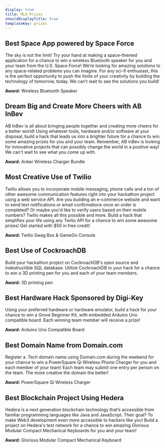 ```yaml
---
display: true
title: MLH Prizes
shouldDisplayTitle: true
templateKey: prizes
---
```


## Best Space App powered by Space Force

The sky is not the limit! Try your hand at making a space-themed application for a chance to win a wireless Bluetooth speaker for you and your team from the U.S. Space Force! We’re looking for amazing solutions to any space-related problems you can imagine. For any sci-fi enthusiast, this is the perfect opportunity to push the limits of your creativity by building the technology of tomorrow, today. We can’t wait to see the solutions you build!

**Award:** Wireless Bluetooth Speaker

## Dream Big and Create More Cheers with AB InBev

AB InBev is all about bringing people together and creating more cheers for a better world! Using whatever tools, hardware and/or software at your disposal, build a hack that leads us into a brighter future for a chance to win some amazing prizes for you and your team. 
Remember, AB inBev is looking for innovative projects that can possibly change the world in a positive way! We can't wait to see what you come up with.

**Award:** Anker Wireless Charger Bundle

## Most Creative Use of Twilio 

Twilio allows you to incorporate mobile messaging, phone calls and a ton of other awesome communication features right into your hackathon project using a web service API. Are you building an e-commerce website and want to send text notifications or email confirmations once an order is completed? Or maybe you'd like to verify users based on their mobile numbers? Twilio makes all this possible and more. Build a hack that simplifies your life using any Twilio API for a chance to win some awesome prizes! Get started with $50 in free credit!

**Award:** Twilio Swag Box & GameGo Console

## Best Use of CockroachDB

Build your hackathon project on CockroachDB's open source and indestructible SQL database. Utilize CockroachDB in your hack for a chance to win a 3D printing pen for you and each of your team members.

**Award:** 3D printing pen

## Best Hardware Hack Sponsored by Digi-Key

Using your preferred hardware or hardware emulator, build a hack for your chance to win a Grove Beginner Kit, with embedded Arduino Uno compatible board. Each winning team member will receive a prize!

**Award:** Arduino Uno Compatible Board

## Best Domain Name from Domain.com

Register a .Tech domain name using Domain.com during the weekend for your chance to win a PowerSquare Qi Wireless Phone Charger for you and each member of your team! Each team may submit one entry per person on the team. The more creative the domain the better!

**Award:** PowerSquare Qi Wireless Charger

## Best Blockchain Project Using Hedera

Hedera is a next generation blockchain technology that’s accessible from familiar programming languages like Java and JavaScript. Their goal? To make Web3 development even more accessible to hackers like you! Build a project on Hedera's test network for a chance to win amazing Glorious Modular Compact Mechanical Keyboards for you and your team!

**Award:** Glorious Modular Compact Mechanical Keyboard

